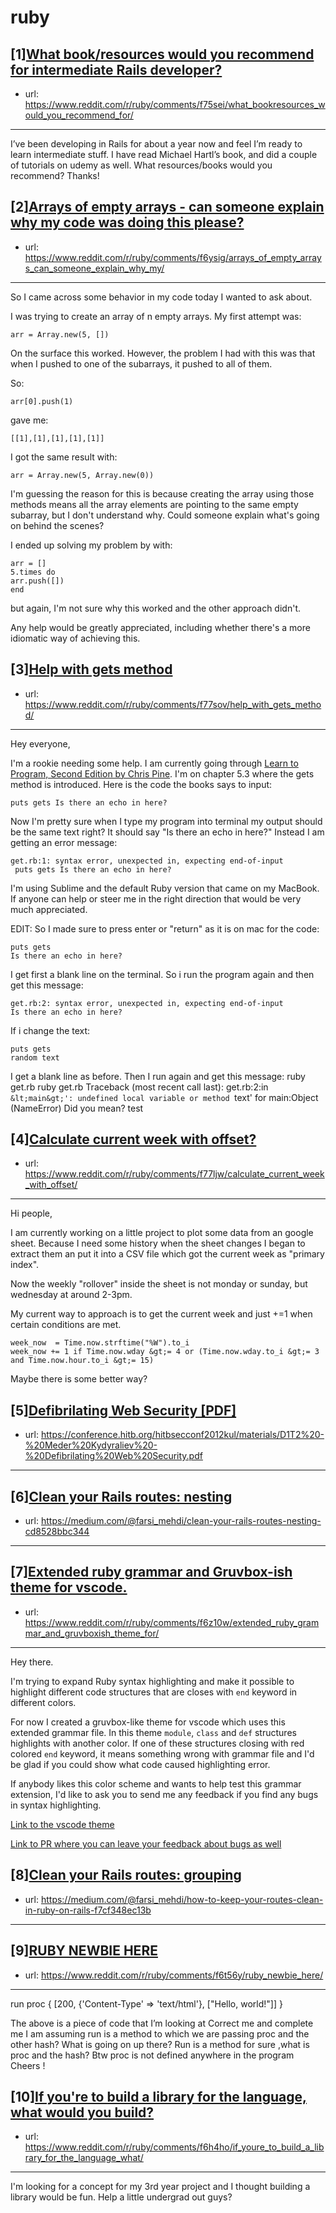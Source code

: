 # ruby
## [1][What book/resources would you recommend for intermediate Rails developer?](https://www.reddit.com/r/ruby/comments/f75sei/what_bookresources_would_you_recommend_for/)
- url: https://www.reddit.com/r/ruby/comments/f75sei/what_bookresources_would_you_recommend_for/
---
I’ve been developing in Rails for about a year now and feel I’m ready to learn intermediate stuff. I have read Michael Hartl’s book, and did a couple of tutorials on udemy as well. What resources/books would you recommend? Thanks!
## [2][Arrays of empty arrays - can someone explain why my code was doing this please?](https://www.reddit.com/r/ruby/comments/f6ysig/arrays_of_empty_arrays_can_someone_explain_why_my/)
- url: https://www.reddit.com/r/ruby/comments/f6ysig/arrays_of_empty_arrays_can_someone_explain_why_my/
---
So I came across some behavior in my code today I wanted to ask about.

I was trying to create an array of n empty arrays. My first attempt was:

    arr = Array.new(5, [])

On the surface this worked. However, the problem I had with this was that when I pushed to one of the subarrays, it pushed to all of them.

So:

    arr[0].push(1)

gave me:

    [[1],[1],[1],[1],[1]]

 I got the same result with:

    arr = Array.new(5, Array.new(0))

I'm guessing the reason for this is because creating the array using those methods means all the array elements are pointing to the same empty subarray, but I don't understand why. Could someone explain what's going on behind the scenes?

I ended up solving my problem by with:

    arr = []
    5.times do
    arr.push([])
    end

but again, I'm not sure why this worked and the other approach didn't.

Any help would be greatly appreciated, including whether there's a more idiomatic way of achieving this.
## [3][Help with gets method](https://www.reddit.com/r/ruby/comments/f77sov/help_with_gets_method/)
- url: https://www.reddit.com/r/ruby/comments/f77sov/help_with_gets_method/
---
Hey everyone,

I'm a rookie needing some help. I am currently going through [Learn to Program, Second Edition by Chris Pine](http://www.r-5.org/files/books/computers/languages/ruby/main/Chris_Pine-Learn_to_Program-EN.pdf). I'm on chapter 5.3 where the gets method is introduced. Here is the code the books says to input:

    puts gets Is there an echo in here?

Now I'm pretty sure when I type my program into terminal my output should be the same text right? It should say "Is there an echo in here?"
Instead I am getting an error message:

    get.rb:1: syntax error, unexpected in, expecting end-of-input
     puts gets Is there an echo in here?

I'm using Sublime and the default Ruby version that came on my MacBook. If anyone can help or steer me in the right direction that would be very much appreciated.

EDIT: So I made sure to press enter or "return" as it is on mac for the code:

    puts gets 
    Is there an echo in here?

I get first a blank line on the terminal.
So i run the program again and then get this message:

    get.rb:2: syntax error, unexpected in, expecting end-of-input
    Is there an echo in here?

If i change the text:

    puts gets
    random text

I get a blank line as before.
Then I run again and get this message:
    ruby get.rb
    ruby get.rb
    Traceback (most recent call last):
    get.rb:2:in `&lt;main&gt;': undefined local variable or method `text' for main:Object (NameError)
    Did you mean?  test
## [4][Calculate current week with offset?](https://www.reddit.com/r/ruby/comments/f77ljw/calculate_current_week_with_offset/)
- url: https://www.reddit.com/r/ruby/comments/f77ljw/calculate_current_week_with_offset/
---
Hi people,

I am currently working on a little project to plot some data from an google sheet. Because I need some history when the sheet changes I began to extract them an put it into a CSV file which got the current week as "primary index".

Now the weekly "rollover" inside the sheet is not monday or sunday, but wednesday at around 2-3pm.

My current way to approach is to get the current week and just +=1 when certain conditions are met.

    week_now  = Time.now.strftime("%W").to_i
    week_now += 1 if Time.now.wday &gt;= 4 or (Time.now.wday.to_i &gt;= 3 and Time.now.hour.to_i &gt;= 15)

Maybe there is some better way? 
## [5][Defibrilating Web Security [PDF]](https://www.reddit.com/r/ruby/comments/f749h1/defibrilating_web_security_pdf/)
- url: https://conference.hitb.org/hitbsecconf2012kul/materials/D1T2%20-%20Meder%20Kydyraliev%20-%20Defibrilating%20Web%20Security.pdf
---

## [6][Clean your Rails routes: nesting](https://www.reddit.com/r/ruby/comments/f77n9c/clean_your_rails_routes_nesting/)
- url: https://medium.com/@farsi_mehdi/clean-your-rails-routes-nesting-cd8528bbc344
---

## [7][Extended ruby grammar and Gruvbox-ish theme for vscode.](https://www.reddit.com/r/ruby/comments/f6z10w/extended_ruby_grammar_and_gruvboxish_theme_for/)
- url: https://www.reddit.com/r/ruby/comments/f6z10w/extended_ruby_grammar_and_gruvboxish_theme_for/
---
Hey there.

I'm trying to expand Ruby syntax highlighting and make it possible to highlight different code structures that are closes with `end` keyword in different colors.

For now I created a gruvbox-like theme for vscode which uses this extended grammar file. In this theme `module`, `class` and `def` structures highlights with another color. If one of these structures closing with red colored `end` keyword, it means something wrong with grammar file and I'd be glad if you could show what code caused highlighting error.

If anybody likes this color scheme and wants to help test this grammar extension, I'd like to ask you to send me any feedback if you find any bugs in syntax highlighting.

[Link to the vscode theme](https://marketplace.visualstudio.com/items?itemName=GracefulPotato.gruvbox-ish)

[Link to PR where you can leave your feedback about bugs as well](https://github.com/textmate/ruby.tmbundle/pull/131)
## [8][Clean your Rails routes: grouping](https://www.reddit.com/r/ruby/comments/f6pvrp/clean_your_rails_routes_grouping/)
- url: https://medium.com/@farsi_mehdi/how-to-keep-your-routes-clean-in-ruby-on-rails-f7cf348ec13b
---

## [9][RUBY NEWBIE HERE](https://www.reddit.com/r/ruby/comments/f6t56y/ruby_newbie_here/)
- url: https://www.reddit.com/r/ruby/comments/f6t56y/ruby_newbie_here/
---
run proc {
[200, {'Content-Type' =&gt; 'text/html'}, ["Hello, world!"]]
}

The above is a piece of code that I’m looking at
Correct me and complete me
I am assuming run is a method to which we are passing proc and the other hash?
What is going on up there?
Run is a method for sure ,what is proc and the hash?
Btw proc is not defined anywhere in the program
Cheers !
## [10][If you're to build a library for the language, what would you build?](https://www.reddit.com/r/ruby/comments/f6h4ho/if_youre_to_build_a_library_for_the_language_what/)
- url: https://www.reddit.com/r/ruby/comments/f6h4ho/if_youre_to_build_a_library_for_the_language_what/
---
I'm looking for a concept for my 3rd year project and I thought building a library would be fun. Help a little undergrad out guys?
